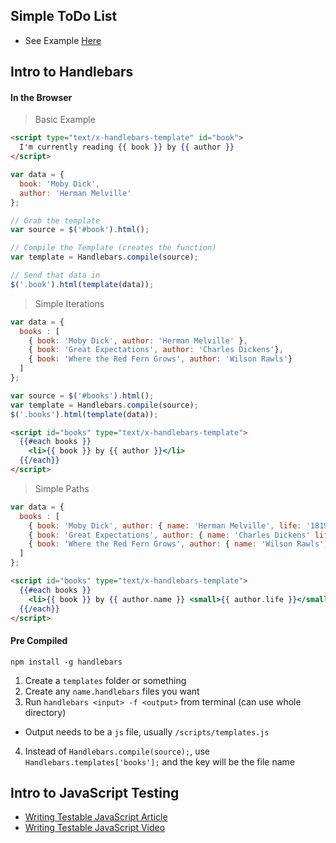 ## Simple ToDo List

* See Example [Here](https://gist.github.com/twhitacre/efaacf48f5f3fe2e9fd9)

## Intro to Handlebars

#### In the Browser

> Basic Example

```html
<script type="text/x-handlebars-template" id="book">
  I'm currently reading {{ book }} by {{ author }}
</script>
```

```js
var data = {
  book: 'Moby Dick',
  author: 'Herman Melville'
};

// Grab the template
var source = $('#book').html();

// Compile the Template (creates the function)
var template = Handlebars.compile(source);

// Send that data in
$('.book').html(template(data));
```

> Simple Iterations

```js
var data = {
  books : [
    { book: 'Moby Dick', author: 'Herman Melville' },
    { book: 'Great Expectations', author: 'Charles Dickens'},
    { book: 'Where the Red Fern Grows', author: 'Wilson Rawls'}
  ]
};

var source = $('#books').html();
var template = Handlebars.compile(source);
$('.books').html(template(data));
```

```html
<script id="books" type="text/x-handlebars-template">
  {{#each books }}
    <li>{{ book }} by {{ author }}</li>
  {{/each}}
</script>
```

> Simple Paths

```js
var data = {
  books : [
    { book: 'Moby Dick', author: { name: 'Herman Melville', life: '1819 - 1891' }},
    { book: 'Great Expectations', author: { name: 'Charles Dickens' life: '1812 - 1870' }},
    { book: 'Where the Red Fern Grows', author: { name: 'Wilson Rawls', life: '1913 - 1984' }}
  ]
};
```
``` html
<script id="books" type="text/x-handlebars-template">
  {{#each books }}
    <li>{{ book }} by {{ author.name }} <small>{{ author.life }}</small></li>
  {{/each}}
</script>
```

#### Pre Compiled

```ssh
npm install -g handlebars
```

1. Create a `templates` folder or something
2. Create any `name.handlebars` files you want
3. Run `handlebars <input> -f <output>` from terminal (can use whole directory)
  * Output needs to be a `js` file, usually `/scripts/templates.js`
4. Instead of `Handlebars.compile(source);`, use `Handlebars.templates['books'];` and the key will be the file name


## Intro to JavaScript Testing

* [Writing Testable JavaScript Article](http://alistapart.com/article/writing-testable-javascript)
* [Writing Testable JavaScript Video](http://www.youtube.com/watch?v=OzjogCFO4Zo)